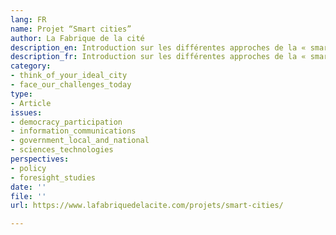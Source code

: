 ```yaml
---
lang: FR
name: Projet “Smart cities”
author: La Fabrique de la cité
description_en: Introduction sur les différentes approches de la « smart city »
description_fr: Introduction sur les différentes approches de la « smart city »
category:
- think_of_your_ideal_city
- face_our_challenges_today
type:
- Article
issues:
- democracy_participation
- information_communications
- government_local_and_national
- sciences_technologies
perspectives:
- policy
- foresight_studies
date: ''
file: ''
url: https://www.lafabriquedelacite.com/projets/smart-cities/

---
```

